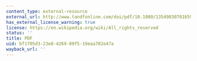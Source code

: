 ```yaml
---
content_type: external-resource
external_url: http://www.tandfonline.com/doi/pdf/10.1080/13549830701659683
has_external_license_warning: true
license: https://en.wikipedia.org/wiki/All_rights_reserved
status: ''
title: PDF
uid: bf1f05d3-23e8-4269-89f5-19eaa702e47a
wayback_url: ''
---
```

